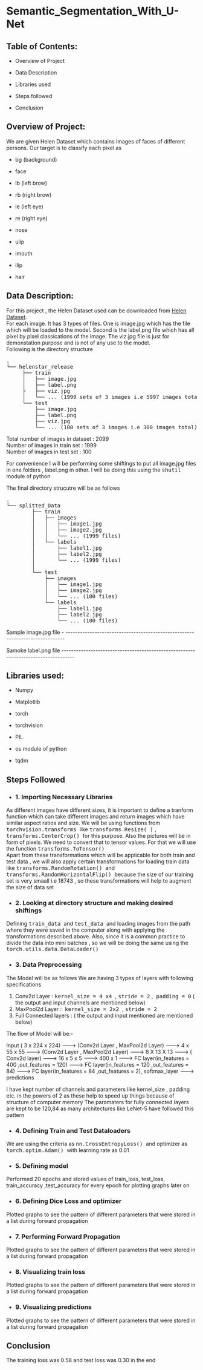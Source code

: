 # Semantic_Segmentation_With_U-Net

## Table of Contents: 
* Overview of Project

* Data Description 
* Libraries used

* Steps followed

* Conclusion



## Overview of Project:

We are given Helen Dataset which contains images of faces of different persons. Our target is to classify each pixel as 
* bg   (background)

* face 
* lb  (left brow)

* rb (right brow)
* le  (left eye)
  
* re (right eye)

* nose
* ulip
* imouth
* llip
* hair 

## Data Description:   
For this project , the Helen Dataset used can be downloaded from <a href='https://drive.google.com/file/d/1jweX1u0vltv-tYZhYp6mlyDZDy0aDyrw/view?usp=sharing'>Helen Dataset</a>.<br>
For each image. It has 3 types of files. One is image.jpg which has the file which will be loaded to the model. Second is the label.png file which has all pixel by pixel classications of the image. The viz.jpg file is just for demonstation purpose and is not of any use to the model.<br>
Following is the directory structure 


<pre>.
└── helenstar_release
     ├── train
     │   ├── image.jpg
     │   ├── label.png
     ├   ├── viz.jpg
     │   └── ... (1999 sets of 3 images i.e 5997 images total)           
     └── test
         ├── image.jpg
         ├── label.png
         ├── viz.jpg
         └── ... (100 sets of 3 images i.e 300 images total)</pre>

Total number of images in dataset : 2099<br>
Number of images in train set : 1999<br>
Number of images in test set : 100


For convenience I will be performing some shiftings to put all image.jpg files in one folders , label.png in other. I will be doing this using the <tt>shutil</tt> module of python

The final directory strucutre will be as follows
<pre>.
└── splitted_Data
        ├── train
        │   ├── images
        │   │   ├── image1.jpg
        │   │   ├── image2.jpg
        │   │   └── ... (1999 files)
        │   └── labels
        │       ├── label1.jpg
        │       ├── label2.jpg
        │       └── ... (1999 files)       
        │           
        └── test
            ├── images
            │   ├── image1.jpg
            │   ├── image2.jpg
            │   └── ... (100 files)
            └── labels
                ├── label1.jpg
                ├── label2.jpg
                └── ... (100 files)</pre>
                
Sample image.jpg file - -----------------------------------------------------------------------------

Samoke label.png file  -----------------------------------------------------------------------------------

## Libraries used:
* Numpy

* Matplotlib

* torch
* torchvision<br>
  
* PIL

* os module of python
* tqdm

## Steps Followed

* ### 1. Importing Necessary Libraries
As different images have different sizes, it is important to define a tranform function which can take different images and return images which have similar aspect ratios and size. We will be using functions from <tt> torchvision.transforms </tt> like <tt>  transforms.Resize( )</tt> , <tt> transforms.CenterCrop() </tt> for this purpose. Also the pictures will be in form of pixels. We need to convert that to tensor values. For that we will use the function <tt> transforms.ToTensor() </tt><br>
Apart from these transformations which will be applicable for both train and test data ,  we will also apply certain transformations for loading train data like <tt> transforms.RandomRotation() </tt> and <tt> transforms.RandomHorizontalFlip() </tt> because the size of our training set is very smaall i.e 18743 , so these transformations will help to augment the size of data set 
 
* ### 2. Looking at directory structure and making desired shiftings

Defining <tt> train_data </tt> and <tt> test_data </tt> and loading images from the path where they were saved in the computer along with applying the transformations described above. Also, since it is a common practice to divide the data into mini batches , so we will be doing the same using the <tt> torch.utils.data.DataLoader()</tt>

* ### 3. Data Preprocessing

The Model will be as follows 
We are having 3 types of layers with following specifications
1. Conv2d Layer : <tt> kernel_size = 4 x4 </tt>  , <tt> stride = 2</tt> ,<tt> padding = 0</tt> ( the output and input channels are mentioned below)
2. MaxPool2d Layer :<tt> kernel_size = 2x2 </tt>  , <tt> stride = 2</tt>
3. Full Connected layers : ( the output and input mentioned are mentioned below)

The flow of Model will be:-

Input ( 3 x 224 x 224) ---> (Conv2d Layer , MaxPool2d Layer) ---> 4 x 55 x 55 ---> (Conv2d Layer , MaxPool2d Layer) ---> 8 X 13 X 13 --->  ( Conv2d layer) ---> 16 x 5 x 5 ---> 
400 x 1 ---> FC layer(in_features = 400 ,out_features = 120) ---> FC layer(in_features = 120 ,out_features = 84) ---> FC layer(in_features = 84 ,out_features = 2), softmax_layer ---> predictions


I have kept number of channels and parameters like kernel_size , padding etc. in the powers of 2 as these help to speed up things because of structure of computer memory
The paramaters for fully connected layers are kept to be 120,84 as many architectures like LeNet-5 have followed this pattern

* ### 4. Defining Train and Test Dataloaders

We are using the criteria as <tt> nn.CrossEntropyLoss() </tt> and optimizer as <tt> torch.optim.Adam() </tt> with learning rate as 0.01

* ### 5. Defining model

Performed 20 epochs and stored values of train_loss, test_loss, train_accuracy ,test_accuracy for every epoch for plotting graphs later on

* ### 6. Defining Dice Loss and optimizer
Plotted graphs to see the pattern of different parameters that were stored in a list during forward propagation

* ### 7. Performing Forward Propagation
Plotted graphs to see the pattern of different parameters that were stored in a list during forward propagation

* ### 8. Visualizing train loss
Plotted graphs to see the pattern of different parameters that were stored in a list during forward propagation

* ### 9. Visualizing predictions
Plotted graphs to see the pattern of different parameters that were stored in a list during forward propagation


## Conclusion

The training loss was 0.58 and test loss was 0.30 in the end
